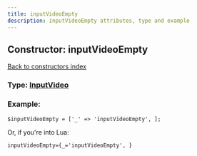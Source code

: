 ```yaml
---
title: inputVideoEmpty
description: inputVideoEmpty attributes, type and example
---
```

## Constructor: inputVideoEmpty  
[Back to constructors index](index.md)






### Type: [InputVideo](../types/InputVideo.md)


### Example:

```
$inputVideoEmpty = ['_' => 'inputVideoEmpty', ];
```  

Or, if you're into Lua:  


```
inputVideoEmpty={_='inputVideoEmpty', }

```


